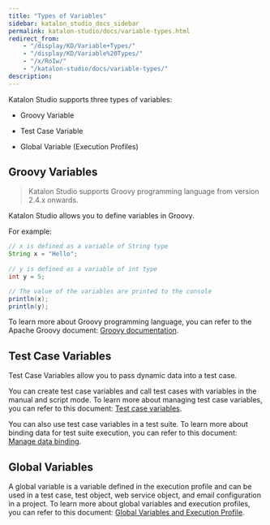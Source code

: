 ```yaml
---
title: "Types of Variables"
sidebar: katalon_studio_docs_sidebar
permalink: katalon-studio/docs/variable-types.html
redirect_from:
    - "/display/KD/Variable+Types/"
    - "/display/KD/Variable%20Types/"
    - "/x/RoIw/"
    - "/katalon-studio/docs/variable-types/"
description:
---
```

Katalon Studio supports three types of variables:

- Groovy Variable

- Test Case Variable

- Global Variable (Execution Profiles)

## Groovy Variables

> Katalon Studio supports Groovy programming language from version 2.4.x onwards.

Katalon Studio allows you to define variables in Groovy. 

For example:

```groovy
// x is defined as a variable of String type
String x = "Hello";
 
// y is defined as a variable of int type
int y = 5;

// The value of the variables are printed to the console
println(x);
println(y);
```
To learn more about Groovy programming language, you can refer to the Apache Groovy document: [Groovy documentation](http://groovy-lang.org/semantics.html). 

## Test Case Variables

Test Case Variables allow you to pass dynamic data into a test case.

You can create test case variables and call test cases with variables in the manual and script mode. 
To learn more about managing test case variables, you can refer to this document: [Test case variables](https://docs.katalon.com/katalon-studio/docs/test-case-variables.html#manage-test-case-variables).

You can also use test case variables in a test suite. To learn more about binding data for test suite execution, you can refer to this document: [Manage data binding](https://docs.katalon.com/katalon-studio/docs/run-test-case-external-data.html).

## Global Variables

A global variable is a variable defined in the execution profile and can be used in a test case, test object, web service object, and email configuration in a project.
To learn more about global variables and execution profiles, you can refer to this document: [Global Variables and Execution Profile](https://docs.katalon.com/katalon-studio/docs/execution-profile-v54.html#execution-profile).